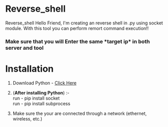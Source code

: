# Reverse_shell
Reverse_shell Hello Friend, I'm creating an reverse shell in .py using socket module. With this tool you can perform remort command execution!!


<h3>Make sure that you will Enter the same *target ip* in both server and tool</h3>

# Installation 

1. Download Python - <a href="https://www.python.org/downloads/">Click Here</a>

2. (<strong>After installing Python</strong>) :-</br>
  run - pip install socket<br>
  run - pip install subprocess<br>
 
3. Make sure the your are connected through a network (ethernet, wireless, etc.)
